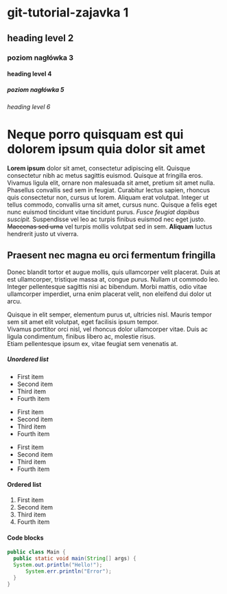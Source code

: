 # git-tutorial-zajavka 1
## heading level 2
### poziom nagłówka 3
#### heading level 4
##### poziom nagłówka 5
###### heading level 6

[//]: # (Jakaś treść=TO JEST KOMENTARZ)
# Neque porro quisquam est qui dolorem ipsum quia dolor sit amet
**Lorem ipsum** dolor sit amet, consectetur adipiscing elit. Quisque consectetur nibh ac metus sagittis
euismod. Quisque at fringilla eros. Vivamus ligula elit, ornare non malesuada sit amet, pretium sit amet
nulla. Phasellus convallis sed sem in feugiat.
Curabitur lectus sapien, rhoncus quis consectetur non, cursus ut lorem. Aliquam erat volutpat. Integer ut
tellus commodo, convallis urna sit amet, cursus nunc. Quisque a felis eget nunc euismod tincidunt vitae
tincidunt purus. _Fusce feugiat dapibus suscipit._ Suspendisse vel leo ac turpis finibus euismod nec eget
justo. ~~Maecenas sed urna~~ vel turpis mollis volutpat sed in sem. **Aliquam** luctus hendrerit justo ut
viverra. 
## Praesent nec magna eu orci fermentum fringilla
Donec blandit tortor et augue mollis, quis ullamcorper velit placerat. Duis at est ullamcorper, tristique
massa at, congue purus. Nullam ut commodo leo. Integer pellentesque sagittis nisi ac bibendum. Morbi
mattis, odio vitae ullamcorper imperdiet, urna enim placerat velit, non eleifend dui dolor ut arcu.

Quisque in elit semper, elementum purus ut, ultricies nisl. Mauris tempor sem sit amet elit volutpat,
eget facilisis ipsum tempor.  
Vivamus porttitor orci nisl, vel rhoncus dolor ullamcorper vitae. Duis ac
ligula condimentum, finibus libero ac, molestie risus.  
Etiam pellentesque ipsum ex, vitae feugiat sem
venenatis at.

##### Unordered list
- First item
- Second item
- Third item
- Fourth item

* First item
* Second item
* Third item
* Fourth item

+ First item
+ Second item
+ Third item
+ Fourth item

#### Ordered list
1. First item
2. Second item
3. Third item
4. Fourth item

#### Code blocks
```java
public class Main {
  public static void main(String[] args) {
  System.out.println("Hello!");
      System.err.println("Error");
  }
}
```
